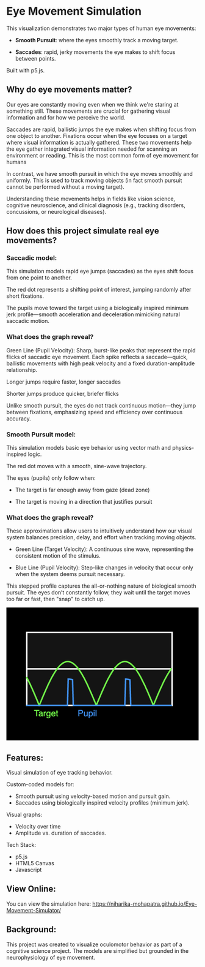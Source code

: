 # Eye Movement Simulation

This visualization demonstrates two major types of human eye movements:

* **Smooth Pursuit**: where the eyes smoothly track a moving target.

* **Saccades**: rapid, jerky movements the eye makes to shift focus between points.

Built with p5.js. 

## Why do eye movements matter?
Our eyes are constantly moving even when we think we're staring at something still. These movements are crucial for gathering visual information and for how we perceive the world.

Saccades are rapid, ballistic jumps the eye makes when shifting focus from one object to another. Fixations occur when the eye focuses on a target where visual information is actually gathered. These two movements help the eye gather integrated visual information needed for scanning an environment or reading. This is the most common form of eye movement for humans

In contrast, we have smooth pursuit in which the eye moves smoothly and uniformly. This is used to track moving objects (in fact smooth pursuit cannot be performed without a moving target).

Understanding these movements helps in fields like vision science, cognitive neuroscience, and clinical diagnosis (e.g., tracking disorders, concussions, or neurological diseases).

## How does this project simulate real eye movements?

### Saccadic model:

This simulation models rapid eye jumps (saccades) as the eyes shift focus from one point to another.

The red dot represents a shifting point of interest, jumping randomly after short fixations.

The pupils move toward the target using a biologically inspired minimum jerk profile—smooth acceleration and deceleration mimicking natural saccadic motion.

### What does the graph reveal?
Green Line (Pupil Velocity):
Sharp, burst-like peaks that represent the rapid flicks of saccadic eye movement. Each spike reflects a saccade—quick, ballistic movements with high peak velocity and a fixed duration-amplitude relationship.

Longer jumps require faster, longer saccades

Shorter jumps produce quicker, briefer flicks

Unlike smooth pursuit, the eyes do not track continuous motion—they jump between fixations, emphasizing speed and efficiency over continuous accuracy.

### Smooth Pursuit model:
This simulation models basic eye behavior using vector math and physics-inspired logic. 

The red dot moves with a smooth, sine-wave trajectory.

The eyes (pupils) only follow when:
* The target is far enough away from gaze (dead zone)

* The target is moving in a direction that justifies pursuit

### What does the graph reveal?

These approximations allow users to intuitively understand how our visual system balances precision, delay, and effort when tracking moving objects.

* Green Line (Target Velocity): A continuous sine wave, representing the consistent motion of the stimulus.

* Blue Line (Pupil Velocity): Step-like changes in velocity that occur only when the system deems pursuit necessary.

This stepped profile captures the all-or-nothing nature of biological smooth pursuit. The eyes don’t constantly follow, they wait until the target moves too far or fast, then "snap" to catch up.

![Velocity Profiles of Target and Pupil (green and blue respectively](Smooth_pursuit_velocity_profile.png)

## Features:
Visual simulation of eye tracking behavior.

Custom-coded models for:

* Smooth pursuit using velocity-based motion and pursuit gain.
* Saccades using biologically inspired velocity profiles (minimum jerk).

Visual graphs:

* Velocity over time
* Amplitude vs. duration of saccades. 

Tech Stack:
* p5.js
* HTML5 Canvas
* Javascript

## View Online:
You can view the simulation here:
https://niharika-mohapatra.github.io/Eye-Movement-Simulator/

## Background:
This project was created to visualize oculomotor behavior as part of a cognitive science project. The models are simplified but grounded in the neurophysiology of eye movement.
